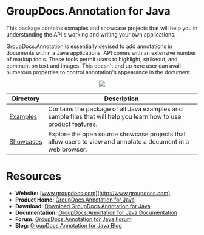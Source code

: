 # GroupDocs.Annotation for Java

This package contains exmaples and showcase projects that will help you in understanding the API's working and writing your own applications.

GroupDocs.Annotation is essentially devised to add annotations in documents within a Java applications. API comes with an extensive number of markup tools. These tools permit users to highlight, strikeout, and comment on text and images. This doesn't end up here user can avail numerous properties to control annotation's appearance in the document.

<p align="center">

  <a title="Download complete GroupDocs.Annotation for Java source code" href="https://github.com/groupdocs-annotation/GroupDocs.Annotation-for-Java/archive/master.zip">
	<img src="https://raw.github.com/AsposeExamples/java-examples-dashboard/master/images/downloadZip-Button-Large.png" />
  </a>
</p>

Directory | Description
--------- | -----------
[Examples](https://github.com/groupdocs-annotation/GroupDocs.Annotation-for-Java/tree/master/Examples)  | Contains the package of all Java examples and sample files that will help you learn how to use product features. 
[Showcases](https://github.com/groupdocs-annotation/GroupDocs.Annotation-for-Java/tree/master/Showcase)  | Explore the open source showcase projects that allow users to view and annotate a document in a web browser.  

# Resources

+ **Website:** [www.groupdocs.com](http://www.groupdocs.com)
+ **Product Home:** [GroupDocs.Annotation for Java](https://products.groupdocs.com/annotation/java)
+ **Download:** [Download GroupDocs.Annotation for Java](https://downloads.groupdocs.com/annotation/java)
+ **Documentation:** [GroupDocs.Annotation for Java Documentation](https://docs.groupdocs.com/display/annotationjava/Home)
+ **Forum:** [GroupDocs.Annotation for Java Forum](https://forum.groupdocs.com/c/annotation)
+ **Blog:** [GroupDocs.Annotation for Java Blog](https://blog.groupdocs.com/category/groupdocs-annotation-product-family/)

